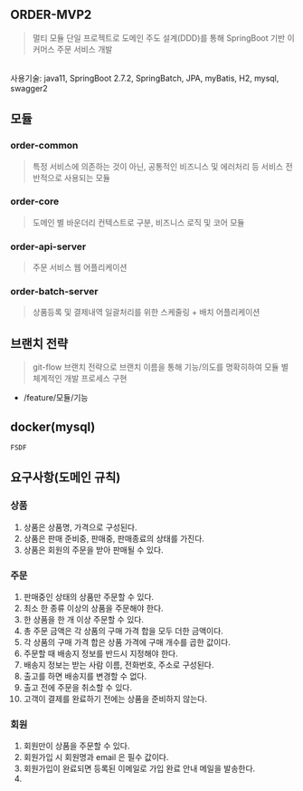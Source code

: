 ## ORDER-MVP2
> 멀티 모듈 단일 프로젝트로 도메인 주도 설계(DDD)를 통해 SpringBoot 기반 이커머스 주문 서비스 개발
<br> 
사용기술: java11, SpringBoot 2.7.2, SpringBatch, JPA, myBatis, H2, mysql, swagger2

## 모듈

### order-common
> 특정 서비스에 의존하는 것이 아닌, 공통적인 비즈니스 및 에러처리 등 서비스 전반적으로 사용되는 모듈

### order-core
> 도메인 별 바운더리 컨텍스트로 구분, 비즈니스 로직 및 코어 모듈

### order-api-server
> 주문 서비스 웹 어플리케이션

### order-batch-server
> 상품등록 및 결제내역 일괄처리를 위한 스케줄링 + 배치 어플리케이션


## 브랜치 전략
> git-flow 브랜치 전략으로 브랜치 이름을 통해 기능/의도를 명확히하여 모듈 별 체계적인 개발 프로세스 구현

- /feature/모듈/기능


## docker(mysql) 
```
FSDF
```




## 요구사항(도메인 규칙)


### 상품
 1. 상품은 상품명, 가격으로 구성된다.
 2. 상품은 판매 준비중, 판매중, 판매종료의 상태를 가진다.
 3. 상품은 회원의 주문을 받아 판매될 수 있다.


### 주문 
 1. 판매중인 상태의 상품만 주문할 수 있다.
 2. 최소 한 종류 이상의 상품을 주문해야 한다.
 3. 한 상품을 한 개 이상 주문할 수 있다.
 4. 총 주문 금액은 각 상품의 구매 가격 합을 모두 더한 금액이다.
 5. 각 상품의 구매 가격 합은 상품 가격에 구매 개수를 곱한 값이다.
 6. 주문할 때 배송지 정보를 반드시 지정해야 한다.
 7. 배송지 정보는 받는 사람 이름, 전화번호, 주소로 구성된다.
 8. 출고를 하면 배송지를 변경할 수 없다.
 9. 출고 전에 주문을 취소할 수 있다.
 10. 고객이 결제를 완료하기 전에는 상품을 준비하지 않는다.

### 회원

 1. 회원만이 상품을 주문할 수 있다.
 2. 회원가입 시 회원명과 email 은 필수 값이다.
 3. 회원가입이 완료되면 등록된 이메일로 가입 완료 안내 메일을 발송한다.
 4. 


